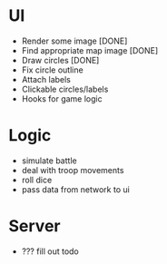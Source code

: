 # UI
- Render some image [DONE]
- Find appropriate map image [DONE]
- Draw circles [DONE]
- Fix circle outline
- Attach labels
- Clickable circles/labels
- Hooks for game logic


# Logic
- simulate battle
- deal with troop movements
- roll dice
- pass data from network to ui

# Server
- ??? fill out todo
